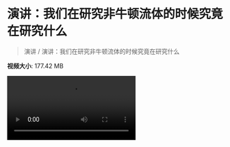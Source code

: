 # 演讲：我们在研究非牛顿流体的时候究竟在研究什么

> 演讲 / 演讲：我们在研究非牛顿流体的时候究竟在研究什么

**视频大小**: 177.42 MB

<div class="video"><video src="https://file.hsyhx.top/archive/演讲/演讲：我们在研究非牛顿流体的时候究竟在研究什么.mp4" controls preload>🤔 您的浏览器不支持 video 标签</video></div>